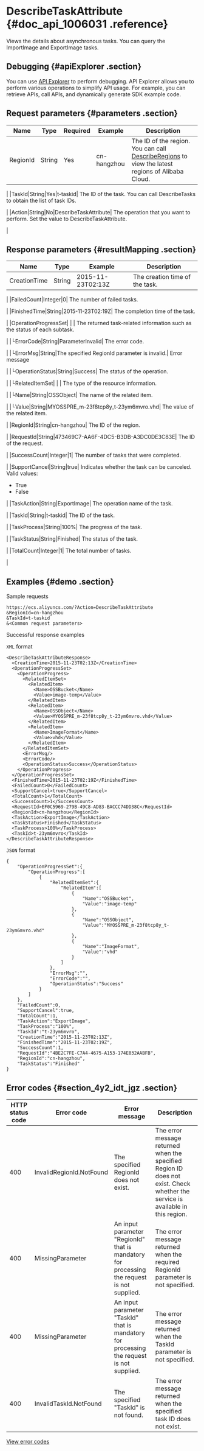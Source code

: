 # DescribeTaskAttribute {#doc_api_1006031 .reference}

Views the details about asynchronous tasks. You can query the ImportImage and ExportImage tasks.

## Debugging {#apiExplorer .section}

You can use [API Explorer](https://api.aliyun.com/#product=Ecs&api=DescribeTaskAttribute) to perform debugging. API Explorer allows you to perform various operations to simplify API usage. For example, you can retrieve APIs, call APIs, and dynamically generate SDK example code.

## Request parameters {#parameters .section}

|Name|Type|Required|Example|Description|
|----|----|--------|-------|-----------|
|RegionId|String|Yes|cn-hangzhou| The ID of the region. You can call [DescribeRegions](~~25609~~) to view the latest regions of Alibaba Cloud.

 |
|TaskId|String|Yes|t-taskid| The ID of the task. You can call DescribeTasks to obtain the list of task IDs.

 |
|Action|String|No|DescribeTaskAttribute| The operation that you want to perform. Set the value to DescribeTaskAttribute.

 |

## Response parameters {#resultMapping .section}

|Name|Type|Example|Description|
|----|----|-------|-----------|
|CreationTime|String|2015-11-23T02:13Z| The creation time of the task.

 |
|FailedCount|Integer|0| The number of failed tasks.

 |
|FinishedTime|String|2015-11-23T02:19Z| The completion time of the task.

 |
|OperationProgressSet| | | The returned task-related information such as the status of each subtask.

 |
|└ErrorCode|String|ParameterInvalid| The error code.

 |
|└ErrorMsg|String|The specified RegionId parameter is invalid.| Error message

 |
|└OperationStatus|String|Success| The status of the operation.

 |
|└RelatedItemSet| | | The type of the resource information.

 |
|└Name|String|OSSObject| The name of the related item.

 |
|└Value|String|MYOSSPRE\_m-23f8tcp8y\_t-23ym6mvro.vhd| The value of the related item.

 |
|RegionId|String|cn-hangzhou| The ID of the region.

 |
|RequestId|String|473469C7-AA6F-4DC5-B3DB-A3DC0DE3C83E| The ID of the request.

 |
|SuccessCount|Integer|1| The number of tasks that were completed.

 |
|SupportCancel|String|true| Indicates whether the task can be canceled. Valid values:

 -   True
-   False

 |
|TaskAction|String|ExportImage| The operation name of the task.

 |
|TaskId|String|t-taskid| The ID of the task.

 |
|TaskProcess|String|100%| The progress of the task.

 |
|TaskStatus|String|Finished| The status of the task.

 |
|TotalCount|Integer|1| The total number of tasks.

 |

## Examples {#demo .section}

Sample requests

``` {#request_demo}
https://ecs.aliyuncs.com/?Action=DescribeTaskAttribute
&RegionId=cn-hangzhou
&TaskId=t-taskid 
&<Common request parameters>
```

Successful response examples

`XML` format

``` {#xml_return_success_demo}
<DescribeTaskAttributeResponse> 
  <CreationTime>2015-11-23T02:13Z</CreationTime> 
  <OperationProgressSet> 
    <OperationProgress> 
      <RelatedItemSet>
        <RelatedItem> 
          <Name>OSSBucket</Name> 
          <Value>image-temp</Value> 
        </RelatedItem>
        <RelatedItem> 
          <Name>OSSObject</Name> 
          <Value>MYOSSPRE_m-23f8tcp8y_t-23ym6mvro.vhd</Value> 
        </RelatedItem> 
        <RelatedItem> 
          <Name>ImageFormat</Name> 
          <Value>vhd</Value> 
        </RelatedItem> 
      </RelatedItemSet> 
      <ErrorMsg/> 
      <ErrorCode/> 
      <OperationStatus>Success</OperationStatus> 
    </OperationProgress>
  </OperationProgressSet> 
  <FinishedTime>2015-11-23T02:19Z</FinishedTime> 
  <FailedCount>0</FailedCount> 
  <SupportCancel>true</SupportCancel> 
  <TotalCount>1</TotalCount>
  <SuccessCount>1</SuccessCount> 
  <RequestId>EF0C5969-279B-49C8-AD83-BACCC74DD38C</RequestId> 
  <RegionId>cn-hangzhou</RegionId> 
  <TaskAction>ExportImage</TaskAction> 
  <TaskStatus>Finished</TaskStatus> 
  <TaskProcess>100%</TaskProcess> 
  <TaskId>t-23ym6mvro</TaskId> 
</DescribeTaskAttributeResponse>
```

`JSON` format

``` {#json_return_success_demo}
{
	"OperationProgressSet":{
		"OperationProgress":[
			{
				"RelatedItemSet":{
					"RelatedItem":[
						{
							"Name":"OSSBucket",
							"Value":"image-temp"
						},
						{
							"Name":"OSSObject",
							"Value":"MYOSSPRE_m-23f8tcp8y_t-23ym6mvro.vhd"
						},
						{
							"Name":"ImageFormat",
							"Value":"vhd"
						}
					]
				},
				"ErrorMsg":"",
				"ErrorCode":"",
				"OperationStatus":"Success"
			}
		]
	},
	"FailedCount":0,
	"SupportCancel":true,
	"TotalCount":1,
	"TaskAction":"ExportImage",
	"TaskProcess":"100%",
	"TaskId":"t-23ym6mvro",
	"CreationTime":"2015-11-23T02:13Z",
	"FinishedTime":"2015-11-23T02:19Z",
	"SuccessCount":1,
	"RequestId":"4BE2C7FE-C7A4-4675-A153-174E032AABFB",
	"RegionId":"cn-hangzhou",
	"TaskStatus":"Finished"
}
```

## Error codes {#section_4y2_idt_jgz .section}

|HTTP status code|Error code|Error message|Description|
|----------------|----------|-------------|-----------|
|400|InvalidRegionId.NotFound|The specified RegionId does not exist.|The error message returned when the specified Region ID does not exist. Check whether the service is available in this region.|
|400|MissingParameter|An input parameter "RegionId" that is mandatory for processing the request is not supplied.|The error message returned when the required RegionId parameter is not specified.|
|400|MissingParameter|An input parameter "TaskId" that is mandatory for processing the request is not supplied.|The error message returned when the TaskId parameter is not specified.|
|400|InvalidTaskId.NotFound|The specified "TaskId" is not found.|The error message returned when the specified task ID does not exist.|

[View error codes](https://error-center.aliyun.com/status/product/Ecs)

